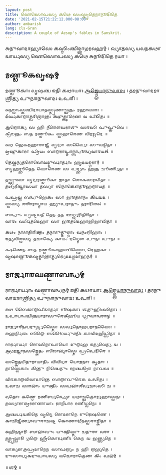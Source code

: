 ```yaml
---
layout: post
title: 𑌐𑌸𑍋𑌪𑌸𑍍𑌯 𑌕𑌥𑍇 𑌸𑌂𑌸𑍍𑌕𑍃𑌤𑍇𑌨𑌾𑌨𑍂𑌦𑌿𑌤𑍇
date: '2021-02-15T21:22:12.000-08:00'
author: ambarish
lang: cls-Gran
description: A couple of Aesop's fables in Sanskrit.
---
```


𑌅𑌨𑍁𑌵𑌾𑌦𑌾𑌭𑍍𑌯𑌾𑌸𑍇 𑌕𑌸𑍍𑌮𑌿𑌂𑌶𑍍𑌚𑌿𑌦𑍍𑌭𑌾𑌗𑌮𑌵𑌹𑌮𑍍 । 𑌖𑍍𑌯𑌾𑌤𑌸𑍍𑌯 𑌯𑌵𑌨𑌕𑌥𑌾𑌚𑌾𑌰𑍍𑌯𑌸𑍍𑌯 𑌐𑌸𑍋𑌪𑌸𑍍𑌯 𑌕𑌥𑍇 𑌅𑌨𑍂𑌦𑌿𑌤𑍇 𑌮𑌯𑌾 ।

## 𑌮𑌣𑍍𑌡𑍂𑌕𑌵𑍃𑌷𑌮𑍍

𑌮𑌣𑍍𑌡𑍂𑌕𑌾𑌃 𑌵𑍃𑌷𑌶𑍍𑌚 𑌇𑌤𑌿 𑌕𑌥𑌾𑌯𑌾𑌃 [𑌆𑌙𑍍𑌗𑍍𑌲𑍇𑌯𑌾𑌨𑍁𑌵𑌾𑌦𑌃](http://read.gov/aesop/002.html) । 𑌤𑌮𑌨𑍁𑌵𑌾𑌦𑌮𑌾𑌶𑍍𑌰𑌿𑌤𑍍𑌯 𑌪𑍁𑌨𑌰𑌨𑍁𑌵𑌾𑌦𑌃 𑌉𑌪𑌰𑌿 ।

    𑌅𑌨𑌡𑍍𑌵𑌾𑌂𑌸𑍍𑌕𑌶𑍍𑌚𑌿𑌦𑌾𑌯𑌾𑌤𑌸𑍍𑌤𑍃𑌣𑌾𑌚𑍍𑌛𑌨𑍍𑌨𑌂 𑌮𑌹𑌾𑌸𑌰𑌃 ।
    𑌦𑍀𑌰𑍍𑌘𑌕𑌾𑌲𑌾𑌤𑍍𑌪𑌰𑌿𑌶𑍍𑌰𑌾𑌨𑍍𑌤𑌃 𑌕𑍍𑌷𑍁𑌤𑍍𑌕𑍍𑌷𑌾𑌮𑍇𑌣 𑌚 𑌪𑍀𑌡𑌿𑌤𑌃 ॥

    𑌆𑌲𑍋𑌕𑍍𑌯 𑌸 𑌹𑌿 𑌨𑍀𑌰𑍌𑌘𑌮𑌾𑌶𑍁 𑌸𑌰𑌸𑌿 𑌪𑍁𑌪𑍍𑌲𑍁𑌵𑍇 ।
    𑌕𑍍𑌰𑍀𑌡𑌨𑍍𑌤𑌂 𑌬𑌤 𑌮𑌣𑍍𑌡𑍂𑌕𑌂 𑌸𑍍𑌵𑌭𑌾𑌰𑍇𑌣 𑌵𑌿𑌮𑌮𑍍𑌰𑌦𑍇 ॥

    𑌅𑌥 𑌭𑍇𑌕𑌮𑌹𑌾𑌰𑌾𑌜𑍍𑌞𑍀 𑌵𑍃𑌦𑍍𑌧𑌾 𑌸𑌰𑍍𑌵𑍈𑌃 𑌸𑍁𑌵𑌨𑍍𑌦𑌿𑌤𑌾 ।
    𑌦𑍍𑌰𑌷𑍍𑌟𑍁𑌕𑌾𑌮𑌾 𑌪𑍍𑌰𑌿𑌯𑌂 𑌬𑌾𑌲𑌮𑌾𑌪𑍍𑌤𑌾𑌨𑍍𑌬𑌨𑍍𑌧𑍂𑌨𑍍𑌵𑍍𑌯𑌚𑌾𑌰𑌯𑌤𑍍 ॥

    𑌤𑍇𑌷𑍍𑌵𑌨𑍍𑌯𑌤𑌮𑍋𑌵𑍋𑌚𑌦𑍍𑌦𑍁𑌰𑍍𑌵𑌾𑌰𑍍𑌤𑌾𑌂 𑌹𑍃𑌦𑌯𑌙𑍍𑌗𑌮𑌾𑌮𑍍 ॥
    𑌬𑍃𑌹𑌦𑍍𑌭𑍂𑌤𑍇𑌨 𑌘𑍋𑌰𑍇𑌣 𑌸 𑌪𑌦𑍍𑌭𑍍𑌯𑌾𑌂 𑌹𑌨𑍍𑌤 𑌚𑍂𑌰𑍍𑌣𑌿𑌤𑌃 ॥

    𑌤𑌚𑍍𑌛𑍍𑌰𑍁𑌤𑍍𑌵𑌾 𑌵𑍃𑌦𑍍𑌧𑌮𑌣𑍍𑌡𑍂𑌕𑌾 𑌜𑌾𑌤𑌾 𑌶𑍋𑌕𑌸𑌮𑌨𑍍𑌵𑌿𑌤𑌾 ।
    𑌤𑌥𑍍𑌯𑌜𑌿𑌜𑍍𑌞𑌾𑌸𑌯𑌾 𑌤𑌸𑍍𑌯𑌾 𑌮𑌨𑍋𑌕𑍌𑌤𑍂𑌹𑌲𑌾𑌯𑌤 ॥

    𑌪𑌪𑍍𑌰𑌚𑍍𑌛 𑌬𑌨𑍍𑌧𑍁𑌭𑍇𑌕𑌂 𑌸𑌾 𑌭𑍂𑌤𑌮𑌾𑌨𑌂 𑌕𑌿𑌯𑌦𑍍𑌵𑌦 ।
    𑌸𑍍𑌵𑌸𑍍𑌯 𑌶𑌰𑍀𑌰𑌮𑌾𑌧𑍍𑌮𑌾𑌯 𑌹𑍍𑌯𑍁𑌪𑌮𑌾𑌤𑍁𑌂 𑌤𑌮𑌾𑌦𑌿𑌶𑌤𑍍 ॥

    𑌬𑌨𑍍𑌧𑍁𑌂 𑌪𑍃𑌷𑍍𑌟𑌵𑌤𑍀 𑌤𑍇𑌨 𑌤𑌤 𑌊𑌰𑍍𑌧𑍍𑌵𑌮𑌿𑌤𑍀𑌰𑌿𑌤𑌾 ।
    𑌵𑌾𑌰𑌂 𑌵𑌰𑍍𑌧𑌿𑌤𑌦𑍇𑌹𑌾 𑌸𑌾 𑌭𑍂𑌤𑌦𑍇𑌹𑌾𑌭𑌿𑌭𑌾𑌵𑌿𑌤𑌾 ॥

    𑌕𑌥𑌂 𑌨𑌾𑌮𑌾𑌤𑌿𑌰𑌿𑌕𑍍𑌤𑌂 𑌤𑌨𑍍𑌮𑌾𑌮𑍁𑌤𑍍𑌤𑍁𑌙𑍍𑌗𑌾𑌂 𑌘𑌨𑌂𑌲𑌿𑌹𑌾𑌂 ।
    𑌇𑌤𑍍𑌯𑌵𑌿𑌶𑍍𑌵𑌸𑍍𑌯 𑌤𑌦𑍍𑌵𑌾𑌕𑍍𑌯𑍇 𑌕𑌾𑌯𑌂 𑌦𑌧𑍍𑌮𑍌 𑌪𑍁𑌨𑌃 𑌪𑍁𑌨𑌃 ॥

    𑌕𑍍𑌷𑌣𑍇𑌨 𑌬𑌤 𑌮𑌣𑍍𑌡𑍂𑌕𑌾𑌭𑌵𑌦𑍍𑌵𑌿𑌸𑍍𑌫𑍋𑌟𑌦𑍇𑌹𑌕𑌾 ।
    𑌵𑍃𑌷𑌮𑌣𑍍𑌡𑍂𑌕𑌵𑍃𑌤𑍍𑌤𑌾𑌨𑍍𑌤𑌾𑌤𑍍𑌤𑍍𑌯𑌜𑍍𑌯𑍇𑌦𑌦𑌗𑍍𑌧𑌦𑌾𑌹𑌨𑌮𑍍 ॥

## 𑌮𑌾𑌰𑍍𑌜𑌾𑌰𑌘𑌣𑍍𑌟𑌾𑌬𑌨𑍍𑌧𑌮𑍍

𑌮𑌾𑌰𑍍𑌜𑌾𑌰𑍍𑌯𑌾𑌂 𑌘𑌣𑍍𑌟𑌾𑌵𑌨𑍍𑌧𑌨𑌮𑍍 𑌇𑌤𑌿 𑌕𑌥𑌾𑌯𑌾𑌃 [𑌆𑌙𑍍𑌗𑍍𑌲𑍇𑌯𑌾𑌨𑍁𑌵𑌾𑌦𑌃](http://read.gov/aesop/003.html) । 𑌤𑌮𑌨𑍁𑌵𑌾𑌦𑌮𑌾𑌶𑍍𑌰𑌿𑌤𑍍𑌯 𑌪𑍁𑌨𑌰𑌨𑍁𑌵𑌾𑌦𑌃 𑌉𑌪𑌰𑌿 ।

    𑌅𑌥 𑌬𑍈𑌡𑌾𑌲𑌪𑍀𑌡𑌾𑌰𑍍𑌤𑌾 𑌮𑍂𑌷𑌕𑌾𑌃 𑌶𑌤𑍍𑌰𑍁𑌹𑌿𑌂𑌸𑌿𑌤𑌾𑌃 ।
    𑌉𑌪𑌾𑌯𑌾𑌂𑌶𑍍𑌚𑌿𑌨𑍍𑌤𑌯𑌾𑌮𑌾𑌸𑍁𑌰𑍇𑌕𑍀𑌭𑍂𑌯 𑌧𑍍𑌰𑍁𑌵𑌾𑌨𑍍𑌵𑌰𑌾𑌨𑍍 ॥

    𑌮𑌾𑌰𑍍𑌜𑌾𑌰𑍀𑌨𑌖𑌦𑍁𑌰𑍍𑌗𑍍𑌰𑌸𑍍𑌤𑍈𑌃 𑌸𑌰𑍍𑌵𑌤𑍋𑌭𑌯𑌮𑌾𑌨𑌸𑍈𑌃 ।
    𑌅𑌹𑌰𑍍𑌨𑌿𑌶𑌂 𑌬𑌿𑌲𑍇 𑌬𑌦𑍍𑌧𑍈𑌰𑍍𑌯𑍁𑌕𑍍𑌤𑌿𑌃 𑌕𑌾𑌚𑌿𑌦𑌭𑍀𑌪𑍍𑌸𑌿𑌤𑌾 ॥

    𑌮𑌾𑌰𑍍𑌜𑌾𑌰𑍍𑌯𑌾 𑌮𑍋𑌚𑌨𑍋𑌪𑌾𑌯𑍋 𑌦𑍁𑌰𑍍𑌲𑌭 𑌇𑌤𑍍𑌯𑌵𑍇𑌤𑍍𑌯 𑌚 ।
    𑌆𑌗𑌮𑌜𑍍𑌞𑌾𑌨𑌸𑌙𑍍𑌕𑍇𑌤𑌂 𑌬𑌿𑌡𑌾𑌲𑍍𑌯𑌾𑌸𑍍𑌤𑍇 𑌪𑍍𑌰𑌪𑍇𑌦𑌿𑌰𑍇 ॥

    𑌸𑌙𑍍𑌕𑍇𑌤𑌯𑌿𑌤𑍁𑌮𑌾𑌯𑌾𑌤𑌿𑌂 𑌵𑌿𑌵𑌿𑌧𑌾 𑌯𑍋𑌜𑌨𑌾𑌃 𑌕𑍃𑌤𑌾𑌃 ।
    𑌤𑌾𑌸𑍍𑌵𑍇𑌕𑌾𑌂 𑌕𑌿𑌨𑍍𑌤𑍁 𑌨𑌿𑌶𑍍𑌚𑍇𑌤𑍁𑌂 𑌮𑌨𑌶𑍍𑌚𑌕𑍍𑌰𑌿𑌰 𑌨𑌾𑌖𑌵𑌃 ॥

    𑌚𑌿𑌰𑌕𑌾𑌲𑌵𑌿𑌵𑌾𑌦𑌾𑌨𑍍𑌤𑍇 𑌬𑌾𑌲𑌾𑌖𑍁𑌰𑍇𑌕 𑌉𑌤𑍍𑌥𑌿𑌤𑌃 ।
    𑌉𑌵𑌾𑌚 𑌸𑌰𑌲𑌾𑌂 𑌯𑍁𑌕𑍍𑌤𑌿𑌂 𑌸𑌫𑌲𑌾𑌶𑍀𑌰𑍍𑌵𑌚𑌾𑌂𑌸𑌿 𑌚 ॥

    𑌓𑌤𑍋𑌃 𑌕𑌣𑍍𑌠𑍇 𑌮𑌣𑌿𑌰𑍍𑌬𑌨𑍍𑌧𑍍𑌯𑍋 𑌯𑌥𑌾𑌚𑍍𑌛𑌤𑍍𑌰𑍋𑌰𑍍𑌮𑌹𑌾𑌸𑍍𑌵𑌨𑌃 ।
    𑌤𑌸𑍍𑌯𑌾𑌮𑌾𑌕𑍍𑌰𑌮𑌮𑌾𑌣𑌾𑌯𑌾𑌂 𑌜𑌾𑌨𑍀𑌯𑌾𑌮 𑌮𑌣𑌿𑌧𑍍𑌵𑌨𑍇𑌃 ॥

    𑌆𑌶𑍍𑌚𑌰𑍍𑌯𑌚𑌕𑌿𑌤𑍇 𑌵𑍃𑌨𑍍𑌦𑍇 𑌮𑍋𑌦𑌮𑌾𑌨𑍇 𑌮𑍁𑌜𑍇𑌷𑌣𑍇 ।
    𑌕𑌾𑌚𑌿𑌜𑍍𑌜𑍀𑌰𑍍𑌣𑌾𑌖𑍁𑌰𑌾𑌚𑌷𑍍𑌟 𑌕𑍋𑌣𑌾𑌦𑍍𑌧𑍀𑌨𑌸𑍍𑌵𑌰𑌾𑌙𑍍𑌕𑌿𑌤𑌾 ॥

    𑌅𑌭𑌿𑌨𑌨𑍍𑌦𑌾𑌮𑌿 𑌬𑌾𑌲𑌾𑌖𑍁𑌂 𑌯𑍁𑌕𑍍𑌤𑌿𑌸𑍍𑌤𑍁 𑌚𑌤𑍁𑌰𑌾 𑌵𑌰𑌾 ।
    𑌤𑌤𑍍𑌪𑍃𑌚𑍍𑌛𑌾𑌮𑌿 𑌗𑌲𑍇 𑌹𑍍𑌰𑍀𑌕𑍋𑌰𑍍𑌮𑌣𑌿𑌃 𑌕𑍇𑌨 𑌚 𑌭𑌨𑍍𑌤𑍍𑌸𑍍𑌯𑌤𑍇 ॥

    𑌵𑌾𑌕𑍍𑌯𑌮𑌾𑌤𑍍𑌰𑌪𑍍𑌰𑌦𑌾𑌨𑍇𑌨 𑌸𑌾𑌫𑌲𑍍𑌯𑌂 𑌨 𑌹𑌿 𑌲𑌭𑍍𑌯𑌤𑍇 ।
    𑌦𑍁𑌃𑌸𑌾𑌧𑍍𑌯𑌕𑌦𑍁𑌪𑌾𑌯𑌸𑍍𑌯 𑌵𑌚𑍋𑌮𑌾𑌤𑍍𑌰𑍇𑌣 𑌕𑌿𑌂 𑌫𑌲𑌮𑍍 ॥

॥ 𑌶𑌮𑍍 ॥
